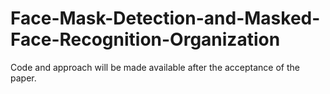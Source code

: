 # Face-Mask-Detection-and-Masked-Face-Recognition-Organization

Code and approach will be made available after the acceptance of the paper.
